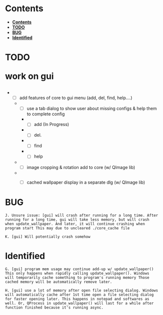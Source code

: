 # **Contents**

- [**Contents**](#contents)
- [**TODO**](#todo)
- [**BUG**](#bug)
- [**Identified**](#identified)



# **TODO**

<span style="font-size:2em;">

**work on gui**

</span>

 * - [ ] add features of core to gui menu (add, del, find, help....)
        
   * - [ ] use a tab dialog to show user about missing configs & help them to complete config
      * - [ ] add (In Progress)
      * - [ ] del.
      * - [ ] find
      * - [ ] help
    
    * - [ ] image cropping & rotation add to core (w/ QImage lib)
    
    * - [ ] cached wallpaper display in a separate dlg (w/ QImage lib)


# **BUG**

    J. Unsure issue: [gui] will crash after running for a long time. After running for a long time, gui will take less memory, but will crash when update_wallpaper. And later, it will continue crashing when program start This may due to uncleared ./core_cache file

    K. [gui] Will potentially crash somehow

# **Identified**

    G. [gui] program mem usage may continue add-up w/ update_wallpaper() This only happens when rapidly calling update_wallpaper(). Windows will temporarily cache something to program's running memory Those cached memory will be automatically remove later.

    H. [gui] use a lot of memory after open file selecting dialog. Windows will automatically cache after 1st time open a file selecting dialog for faster opening later. This happens in notepad and softwares as well. Or, QProcess in update_wallpaper() will last for a while after function finished because it's running async.
